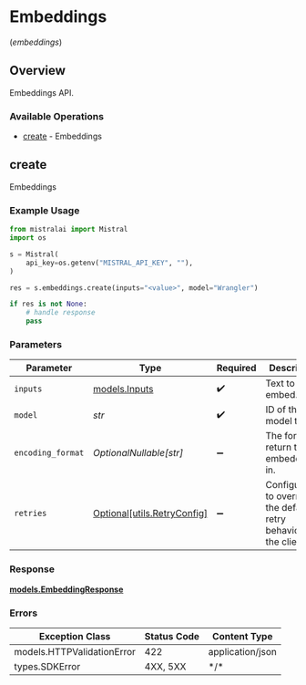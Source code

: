 # Embeddings
(*embeddings*)

## Overview

Embeddings API.

### Available Operations

* [create](#create) - Embeddings

## create

Embeddings

### Example Usage

```python
from mistralai import Mistral
import os

s = Mistral(
    api_key=os.getenv("MISTRAL_API_KEY", ""),
)

res = s.embeddings.create(inputs="<value>", model="Wrangler")

if res is not None:
    # handle response
    pass

```

### Parameters

| Parameter                                                           | Type                                                                | Required                                                            | Description                                                         |
| ------------------------------------------------------------------- | ------------------------------------------------------------------- | ------------------------------------------------------------------- | ------------------------------------------------------------------- |
| `inputs`                                                            | [models.Inputs](../../models/inputs.md)                             | :heavy_check_mark:                                                  | Text to embed.                                                      |
| `model`                                                             | *str*                                                               | :heavy_check_mark:                                                  | ID of the model to use.                                             |
| `encoding_format`                                                   | *OptionalNullable[str]*                                             | :heavy_minus_sign:                                                  | The format to return the embeddings in.                             |
| `retries`                                                           | [Optional[utils.RetryConfig]](../../models/utils/retryconfig.md)    | :heavy_minus_sign:                                                  | Configuration to override the default retry behavior of the client. |

### Response

**[models.EmbeddingResponse](../../models/embeddingresponse.md)**

### Errors

| Exception Class            | Status Code                | Content Type               |
| -------------------------- | -------------------------- | -------------------------- |
| models.HTTPValidationError | 422                        | application/json           |
| types.SDKError             | 4XX, 5XX                   | \*/\*                      |